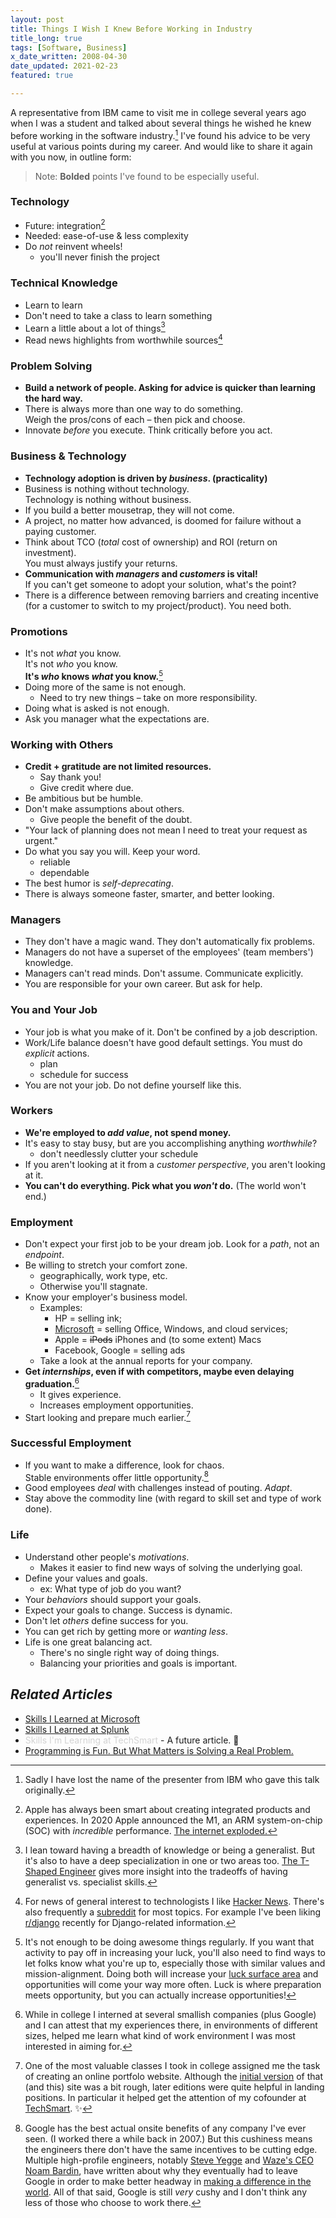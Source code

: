 ```yaml
---
layout: post
title: Things I Wish I Knew Before Working in Industry
title_long: true
tags: [Software, Business]
x_date_written: 2008-04-30
date_updated: 2021-02-23
featured: true

---
```


A representative from IBM came to visit me in college several years
ago<!-- in April 2008 --> when I was a student and talked about several things 
he wished he knew before working in the software industry.[^anonymous]
I've found his advice to be very useful at various points during my career.
And would like to share it again with you now, in outline form:

[^anonymous]: Sadly I have lost the name of the presenter from IBM who gave this talk originally.

> Note: **Bolded** points I've found to be especially useful.

### Technology

* Future: integration[^2021-apple-soc]
* Needed: ease-of-use & less complexity
* Do *not* reinvent wheels!
    * you'll never finish the project

[^2021-apple-soc]: Apple has always been smart about creating integrated products and experiences. In 2020 Apple announced the M1, an ARM system-on-chip (SOC) with *incredible* performance. [The internet exploded.](https://singhkays.com/blog/apple-silicon-m1-black-magic/)


### Technical Knowledge

* Learn to learn
* Don't need to take a class to learn something
* Learn a little about a lot of things[^2021-generalists]
* Read news highlights from worthwhile sources[^2021-news]

[^2021-generalists]: I lean toward having a breadth of knowledge or being a generalist. But it's also to have a deep specialization in one or two areas too. [The T-Shaped Engineer](https://alexkondov.com/the-t-shaped-engineer/) gives more insight into the tradeoffs of having generalist vs. specialist skills.
[^2021-news]: For news of general interest to technologists I like [Hacker News](https://news.ycombinator.com/). There's also frequently a [subreddit](https://www.reddit.com/) for most topics. For example I've been liking [r/django](https://www.reddit.com/r/django/) recently for Django-related information.

### Problem Solving

* **Build a network of people. Asking for advice is quicker than learning the hard way.**
* There is always more than one way to do something.  
  Weigh the pros/cons of each – then pick and choose.
* Innovate *before* you execute. Think critically before you act.

### Business & Technology

* **Technology adoption is driven by *business*. (practicality)**
* Business is nothing without technology.  
  Technology is nothing without business.
* If you build a better mousetrap, they will not come.
* A project, no matter how advanced, is doomed for failure without a paying customer.
* Think about TCO (*total* cost of ownership) and ROI (return on investment).  
  You must always justify your returns.
* **Communication with *managers* and *customers* is vital!**  
  If you can't get someone to adopt your solution, what's the point?
* There is a difference between removing barriers and creating incentive (for a customer to switch to my project/product). You need both.

### Promotions

* It's not *what* you know.  
  It's not *who* you know.  
  **It's *who* knows *what* you know.**[^2021-luck-surface-area]
* Doing more of the same is not enough.
    * Need to try new things – take on more responsibility.
* Doing what is asked is not enough.
* Ask you manager what the expectations are.

[^2021-luck-surface-area]: It's not enough to be doing awesome things regularly. If you want that activity to pay off in increasing your luck, you'll also need to find ways to let folks know what you're up to, especially those with similar values and mission-alignment. Doing both will increase your [luck surface area](https://www.codusoperandi.com/posts/increasing-your-luck-surface-area) and opportunities will come your way more often. Luck is where preparation meets opportunity, but you can actually increase opportunities!

### Working with Others

* **Credit + gratitude are not limited resources.**
    * Say thank you!
    * Give credit where due.
* Be ambitious but be humble.
* Don't make assumptions about others.
    * Give people the benefit of the doubt.
* "Your lack of planning does not mean I need to treat your request as urgent."
* Do what you say you will. Keep your word.
    * reliable
    * dependable
* The best humor is *self-deprecating*.
* There is always someone faster, smarter, and better looking.

### Managers

* They don't have a magic wand. They don't automatically fix problems.
* Managers do not have a superset of the employees' (team members') knowledge.
* Managers can't read minds. Don't assume. Communicate explicitly.
* You are responsible for your own career. But ask for help.

### You and Your Job

* Your job is what you make of it. Don't be confined by a job description.
* Work/Life balance doesn't have good default settings. You must do *explicit* actions.
    * plan
    * schedule for success
* You are not your job. Do not define yourself like this.

### Workers

* **We're employed to *add value*, not spend money.**
* It's easy to stay busy, but are you accomplishing anything *worthwhile*?
    * don't needlessly clutter your schedule
* If you aren't looking at it from a *customer perspective*, you aren't looking at it.
* **You can't do everything. Pick what you *won't* do.** (The world won't end.)

### Employment

* Don't expect your first job to be your dream job. Look for a *path*, not an *endpoint*.
* Be willing to stretch your comfort zone.
    * geographically, work type, etc.
    * Otherwise you'll stagnate.
* Know your employer's business model.
    * Examples:
        * HP = selling ink;
        * [Microsoft] = selling Office, Windows, and cloud services;
        * Apple = <s>iPods</s> iPhones and (to some extent) Macs
        * Facebook, Google = selling ads
    * Take a look at the annual reports for your company.
* **Get *internships*, even if with competitors, maybe even delaying graduation.**[^2021-internships]
    * It gives experience.
    * Increases employment opportunities.
* Start looking and prepare much earlier.[^2021-prepare-early]

[Microsoft]: https://www.investopedia.com/how-microsoft-makes-money-4798809
[^2021-internships]: While in college I interned at several smallish companies (plus Google) and I can attest that my experiences there, in environments of different sizes, helped me learn what kind of work environment I was most interested in aiming for.
[^2021-prepare-early]: One of the most valuable classes I took in college assigned me the task of creating an online portfolo website. Although the [initial version](/prism/projects/) of that (and this) site was a bit rough, later editions were quite helpful in landing positions. In particular it helped get the attention of my cofounder at [TechSmart](https://www.techsmart.codes/). ✨

### Successful Employment

* If you want to make a difference, look for chaos.  
  Stable environments offer little opportunity.[^2021-google-stagnation]
* Good employees *deal* with challenges instead of pouting. *Adapt*.
* Stay above the commodity line (with regard to skill set and type of work done).

[^2021-google-stagnation]: Google has the best actual onsite benefits of any company I've ever seen. (I worked there a while back in 2007.) But this cushiness means the engineers there don't have the same incentives to be cutting edge. Multiple high-profile engineers, notably [Steve Yegge](https://medium.com/@steve.yegge/why-i-left-google-to-join-grab-86dfffc0be84) and [Waze's CEO Noam Bardin](https://paygo.media/p/25171), have written about why they eventually had to leave Google in order to make better headway in [making a difference in the world](/articles/2013/01/08/programming-is-fun-but-what-matters-is-solving-a-real-problem/). All of that said, Google is still *very* cushy and I don't think any less of those who choose to work there.

### Life

* Understand other people's *motivations*.
    * Makes it easier to find new ways of solving the underlying goal.
* Define your values and goals.
    * ex: What type of job do you want?
* Your *behaviors* should support your goals.
* Expect your goals to change. Success is dynamic.
* Don't let *others* define success for you.
* You can get rich by getting more or *wanting less*.
* Life is one great balancing act.
    * There's no single right way of doing things.
    * Balancing your priorities and goals is important.

## *Related Articles*

* [Skills I Learned at Microsoft](/articles/2013/08/03/skills-i-learned-at-microsoft/)
* [Skills I Learned at Splunk](/articles/2013/08/04/skills-i-am-learning-at-splunk/)
* <span style="color: lightgray;">Skills I'm Learning at TechSmart</span> - A future article. 🙂
* [Programming is Fun. But What Matters is Solving a Real Problem.](/articles/2013/01/08/programming-is-fun-but-what-matters-is-solving-a-real-problem/)
